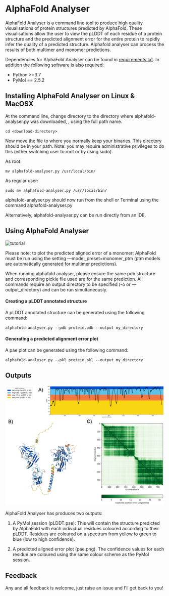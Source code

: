 # AlphaFold Analyser

AlphaFold Analyser is a command line tool to produce high quality visualisations of protein structures predicted by AlphaFold. These visualisations allow the user to view the pLDDT of each residue of a protein structure and the predicted alignment error for the entire protein to rapidly infer the quality of a predicted structure. Alphafold analyser can process the results of both multimer and monomer predictions.

Dependencies for AlphaFold Analyser can be found in [requirements.txt](https://github.com/Orpowell/alphafold-analyser/blob/master/requirements.txt). In addition the following software is also required:

- Python >=3.7
- PyMol == 2.5.2

## Installing AlphaFold Analyser on Linux & MacOSX

At the command line, change directory to the directory where alphafold-analyser.py was downloaded, , using the full path name.

	cd <download-directory>

Now move the file to where you normally keep your binaries. This directory should be in your path. Note: you may require administrative privileges to do this (either switching user to root or by using sudo).

As root:

	mv alphafold-analyser.py /usr/local/bin/

As regular user:

	sudo mv alphafold-analyser.py /usr/local/bin/

alphafold-analyser.py should now run from the shell or Terminal using the command alphafold-analyser.py

Alternatively, alphafold-analyser.py can be run directly from an IDE.

## Using AlphaFold Analyser

![tutorial](https://github.com/Orpowell/alphafold-analyser/blob/main/img/tutorial.gif)

Please note: to plot the predicted aligned error of a monomer; AlphaFold must be run using the setting —model_preset=monomer_ptm (ptm models are automatically generated for multimer predictions).

When running alphafold analyser,  please ensure the same pdb structure and corresponding pickle file used are for the same prediction. All commands require an output directory to be specified (-o or —output_directory) and can be run simultaneously.  

#### Creating a pLDDT annotated structure
A pLDDT annotated structure can be generated using the following command:

	alphafold-analyser.py --pdb protein.pdb --output my_directory

#### Generating a predicted alignment error plot
A pae plot can be generated using the following command:

	alphafold-analyser.py --pkl protein.pkl --output my_directory

## Outputs

![outputs](https://github.com/Orpowell/alphafold-analyser/blob/main/img/outputs.png)

AlphaFold Analyser has produces two outputs:

1. A PyMol session (pLDDT.pse): This will contain the structure predicted by AlphaFold with each individual residues coloured according to their pLDDT.  Residues are coloured on a spectrum from yellow to green to blue (low to high confidence).

2. A predicted aligned error plot (pae.png).  The confidence values for each residue are coloured using the same colour scheme as the PyMol session.

## Feedback

Any and all feedback is welcome, just raise an issue and I'll get back to you!





